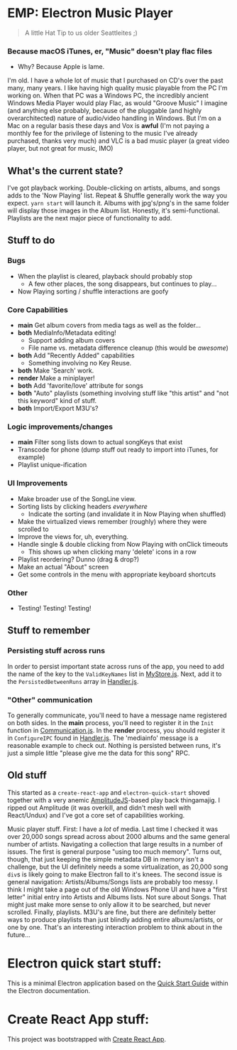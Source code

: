 # EMP: Electron Music Player
 > A little Hat Tip to us older Seattleites ;)
### Because macOS iTunes, er, "Music" doesn't play flac files
* Why? Because Apple is lame.

I'm old. I have a whole lot of music that I purchased on CD's over the past
many, many years. I like having high quality music playable from the PC I'm
working on. When that PC was a Windows PC, the incredibly ancient Windows Media
Player would play Flac, as would "Groove Music" I imagine (and anything else
probably, because of the pluggable (and highly overarchitected) nature of
audio/video handling in Windows. But I'm on a Mac on a regular basis these days
and Vox is **awful** (I'm not paying a monthly fee for the privilege of
listening to the music I've already purchased, thanks very much) and VLC is a
bad music player (a great video player, but not great for music, IMO)

## What's the current state?

I've got playback working. Double-clicking on artists, albums, and songs adds
to the 'Now Playing' list. Repeat & Shuffle generally work the way you expect.
`yarn start` will launch it. Albums with jpg's/png's in the same folder will
display those images in the Album list. Honestly, it's semi-functional.
Playlists are the next major piece of functionality to add.

## Stuff to do

### Bugs
* When the playlist is cleared, playback should probably stop
  * A few other places, the song disappears, but continues to play...
* Now Playing sorting / shuffle interactions are goofy

### Core Capabilities
* **main** Get album covers from media tags as well as the folder...
* **both** MediaInfo/Metadata editing!
  * Support adding album covers
  * File name vs. metadata difference cleanup (this would be *awesome*)
* **both** Add "Recently Added" capabilities
  * Something involving no Key Reuse.
* **both** Make 'Search' work.
* **render** Make a miniplayer!
* **both** Add 'favorite/love' attribute for songs
* **both** "Auto" playlists (something involving stuff like "this artist" and "not this
keyword" kind of stuff.
* **both** Import/Export M3U's?

### Logic improvements/changes
* **main** Filter song lists down to actual songKeys that exist
* Transcode for phone (dump stuff out ready to import into iTunes, for example)
* Playlist unique-ification

### UI Improvements
* Make broader use of the SongLine view.
* Sorting lists by clicking headers *everywhere*
  * Indicate the sorting (and invalidate it in Now Playing when shuffled)
* Make the virtualized views remember (roughly) where they were scrolled to
* Improve the views for, uh, everything.
* Handle single & double clicking from Now Playing with onClick timeouts
  * This shows up when clicking many 'delete' icons in a row
* Playlist reordering? Dunno (drag & drop?)
* Make an actual "About" screen
* Get some controls in the menu with appropriate keyboard shortcuts

### Other
* Testing! Testing! Testing!

## Stuff to remember

### Persisting stuff across runs

In order to persist important state across runs of the app, you need to add the
name of the key to the `ValidKeyNames` list in
[MyStore.js](https://github.com/kevinfrei/music/blob/master/src/MyStore.js).
Next, add it to the `PersistedBetweenRuns` array in
[Handler.js](https://github.com/kevinfrei/music/blob/master/src/Handler.js).

### "Other" communication

To generally communicate, you'll need to have a message name registered on
both sides. In the **main** process, you'll need to register it in the
`Init` function in
[Communication.js](https://github.com/kevinfrei/music/blob/master/src/Communication.js).
In the **render** process, you should register it in `ConfigureIPC` found in
[Handler.js](https://github.com/kevinfrei/music/blob/master/src/Handler.js).
The 'mediainfo' message is a reasonable example to check out. Nothing is
persisted between runs, it's just a simple little "please give me the data
for this song" RPC.

## Old stuff

This started as a `create-react-app` and `electron-quick-start` shoved together
with a very anemic
[AmplitudeJS](https://521dimensions.com/open-source/amplitudejs/)-based play
back thingamajig. I ripped out Amplitude (it was overkill, and didn't mesh well
with React/Undux) and I've got a core set of capabilities working.

Music player stuff. First: I have a *lot* of media. Last time I checked it was
over 20,000 songs spread across about 2000 albums and the same general number
of artists. Navigating a collection that large results in a number of issues.
The first is general purpose "using too much memory". Turns out, though, that
just keeping the simple metadata DB in memory isn't a challenge, but the UI
definitely needs a some virtualization, as 20,000 song `div`s is likely going
to make Electron fall to it's knees. The second issue is general navigation:
Artists/Albums/Songs lists are probably too messy. I think I might take a page
out of the old Windows Phone UI and have a "first letter" initial entry into
Artists and Albums lists. Not sure about Songs. That might just make more sense
to only allow it to be searched, but never scrolled. Finally, playlists. M3U's
are fine, but there are definitely better ways to produce playlists than just
blindly adding entire albums/artists, or one by one. That's an interesting
interaction problem to think about in the future...

# Electron quick start stuff:

This is a minimal Electron application based on the [Quick Start
Guide](https://electronjs.org/docs/tutorial/quick-start) within the Electron
documentation.


# Create React App stuff:

This project was bootstrapped with [Create React
App](https://github.com/facebook/create-react-app).

